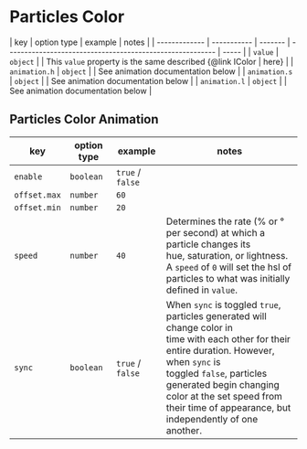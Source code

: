 # Particles Color

| key           | option type | example | notes                                                     |
| ------------- | ----------- | ------- | --------------------------------------------------------- | ----- |
| `value`       | `object`    |         | This `value` property is the same described {@link IColor | here} |
| `animation.h` | `object`    |         | See animation documentation below                         |
| `animation.s` | `object`    |         | See animation documentation below                         |
| `animation.l` | `object`    |         | See animation documentation below                         |

## Particles Color Animation

| key          | option type | example          | notes                                                                                                                                                                                                                                                                                                      |
| ------------ | ----------- | ---------------- | ---------------------------------------------------------------------------------------------------------------------------------------------------------------------------------------------------------------------------------------------------------------------------------------------------------- |
| `enable`     | `boolean`   | `true` / `false` |                                                                                                                                                                                                                                                                                                            |
| `offset.max` | `number`    | `60`             |                                                                                                                                                                                                                                                                                                            |
| `offset.min` | `number`    | `20`             |                                                                                                                                                                                                                                                                                                            |
| `speed`      | `number`    | `40`             | Determines the rate (% or ° per second) at which a particle changes its <br>hue, saturation, or lightness. A `speed` of `0` will set the hsl of <br> particles to what was initially defined in `value`.                                                                                                   |
| `sync`       | `boolean`   | `true` / `false` | When `sync` is toggled `true`, particles generated will change color in <br> time with each other for their entire duration. However, when `sync` is <br> toggled `false`, particles generated begin changing color at the set speed from <br> their time of appearance, but independently of one another. |
